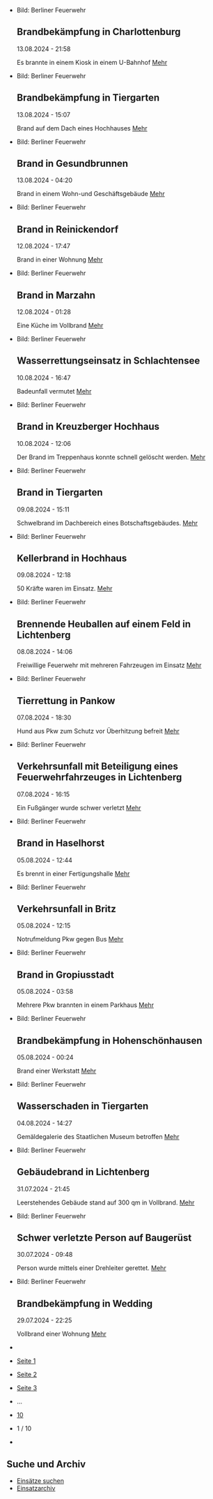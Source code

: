 * Bild: Berliner Feuerwehr

  Brandbekämpfung in Charlottenburg
  ----------

   13.08.2024 - 21:58

   Es brannte in einem Kiosk in einem U-Bahnhof
  [Mehr](https://www.berliner-feuerwehr.de/aktuelles/einsaetze/brandbekaempfung-in-charlottenburg-1-4586/)

* Bild: Berliner Feuerwehr

  Brandbekämpfung in Tiergarten
  ----------

   13.08.2024 - 15:07

   Brand auf dem Dach eines Hochhauses
  [Mehr](https://www.berliner-feuerwehr.de/aktuelles/einsaetze/brandbekaempfung-in-tiergarten-4585/)

* Bild: Berliner Feuerwehr

  Brand in Gesundbrunnen
  ----------

   13.08.2024 - 04:20

   Brand in einem Wohn-und Geschäftsgebäude
  [Mehr](https://www.berliner-feuerwehr.de/aktuelles/einsaetze/brand-in-gesundbrunnen-11-4584/)

* Bild: Berliner Feuerwehr

  Brand in Reinickendorf
  ----------

   12.08.2024 - 17:47

   Brand in einer Wohnung
  [Mehr](https://www.berliner-feuerwehr.de/aktuelles/einsaetze/brand-in-reinickendorf-10-4583/)

* Bild: Berliner Feuerwehr

  Brand in Marzahn
  ----------

   12.08.2024 - 01:28

   Eine Küche im Vollbrand
  [Mehr](https://www.berliner-feuerwehr.de/aktuelles/einsaetze/brand-in-marzahn-6-4581/)

* Bild: Berliner Feuerwehr

  Wasserrettungseinsatz in Schlachtensee
  ----------

   10.08.2024 - 16:47

   Badeunfall vermutet
  [Mehr](https://www.berliner-feuerwehr.de/aktuelles/einsaetze/wssserrettungseinsatz-in-schlachtensee-4580/)

* Bild: Berliner Feuerwehr

  Brand in Kreuzberger Hochhaus
  ----------

   10.08.2024 - 12:06

   Der Brand im Treppenhaus konnte schnell gelöscht werden.
  [Mehr](https://www.berliner-feuerwehr.de/aktuelles/einsaetze/brand-in-kreuzberger-hochhaus-4579/)

* Bild: Berliner Feuerwehr

  Brand in Tiergarten
  ----------

   09.08.2024 - 15:11

   Schwelbrand im Dachbereich eines Botschaftsgebäudes.
  [Mehr](https://www.berliner-feuerwehr.de/aktuelles/einsaetze/brand-in-tiergarten-3-4578/)

* Bild: Berliner Feuerwehr

  Kellerbrand in Hochhaus
  ----------

   09.08.2024 - 12:18

   50 Kräfte waren im Einsatz.
  [Mehr](https://www.berliner-feuerwehr.de/aktuelles/einsaetze/kellerbrand-in-hochhaus-4576/)

* Bild: Berliner Feuerwehr

  Brennende Heuballen auf einem Feld in Lichtenberg
  ----------

   08.08.2024 - 14:06

   Freiwillige Feuerwehr mit mehreren Fahrzeugen im Einsatz
  [Mehr](https://www.berliner-feuerwehr.de/aktuelles/einsaetze/brennende-heuballen-in-lichtenberg-4575/)

* Bild: Berliner Feuerwehr

  Tierrettung in Pankow
  ----------

   07.08.2024 - 18:30

   Hund aus Pkw zum Schutz vor Überhitzung befreit
  [Mehr](https://www.berliner-feuerwehr.de/aktuelles/einsaetze/tierrettung-in-pankow-4573/)

* Bild: Berliner Feuerwehr

  Verkehrsunfall mit Beteiligung eines Feuerwehrfahrzeuges in Lichtenberg
  ----------

   07.08.2024 - 16:15

   Ein Fußgänger wurde schwer verletzt
  [Mehr](https://www.berliner-feuerwehr.de/aktuelles/einsaetze/verkehrsunfall-mit-dem-beteiligung-eines-feuerwehrfahrzeuges-in-friedrichsfelde-4572/)

* Bild: Berliner Feuerwehr

  Brand in Haselhorst
  ----------

   05.08.2024 - 12:44

   Es brennt in einer Fertigungshalle
  [Mehr](https://www.berliner-feuerwehr.de/aktuelles/einsaetze/brand-in-haselhorst-2-4571/)

* Bild: Berliner Feuerwehr

  Verkehrsunfall in Britz
  ----------

   05.08.2024 - 12:15

   Notrufmeldung Pkw gegen Bus
  [Mehr](https://www.berliner-feuerwehr.de/aktuelles/einsaetze/verkehrsunfall-in-britz-1-4570/)

* Bild: Berliner Feuerwehr

  Brand in Gropiusstadt
  ----------

   05.08.2024 - 03:58

   Mehrere Pkw brannten in einem Parkhaus
  [Mehr](https://www.berliner-feuerwehr.de/aktuelles/einsaetze/brand-in-gropiusstadt-2-4569/)

* Bild: Berliner Feuerwehr

  Brandbekämpfung in Hohenschönhausen
  ----------

   05.08.2024 - 00:24

   Brand einer Werkstatt
  [Mehr](https://www.berliner-feuerwehr.de/aktuelles/einsaetze/brandbekaempfung-in-hohenschoenhausen-4568/)

* Bild: Berliner Feuerwehr

  Wasserschaden in Tiergarten
  ----------

   04.08.2024 - 14:27

   Gemäldegalerie des Staatlichen Museum betroffen
  [Mehr](https://www.berliner-feuerwehr.de/aktuelles/einsaetze/wasserschaden-in-tiergarten-4567/)

* Bild: Berliner Feuerwehr

  Gebäudebrand in Lichtenberg
  ----------

   31.07.2024 - 21:45

   Leerstehendes Gebäude stand auf 300 qm in Vollbrand.
  [Mehr](https://www.berliner-feuerwehr.de/aktuelles/einsaetze/gebaeudebrand-in-lichtenberg-4566/)

* Bild: Berliner Feuerwehr

  Schwer verletzte Person auf Baugerüst
  ----------

   30.07.2024 - 09:48

   Person wurde mittels einer Drehleiter gerettet.
  [Mehr](https://www.berliner-feuerwehr.de/aktuelles/einsaetze/schwer-verletzte-person-auf-baugeruest-4565/)

* Bild: Berliner Feuerwehr

  Brandbekämpfung in Wedding
  ----------

   29.07.2024 - 22:25

   Vollbrand einer Wohnung
  [Mehr](https://www.berliner-feuerwehr.de/aktuelles/einsaetze/brandbekaempfung-in-wedding-4564/)

* []()
* [Seite 1](https://www.berliner-feuerwehr.de/aktuelles/einsaetze/1/)
* [Seite 2](https://www.berliner-feuerwehr.de/aktuelles/einsaetze/2/)
* [Seite 3](https://www.berliner-feuerwehr.de/aktuelles/einsaetze/3/)
* …
* [10](https://www.berliner-feuerwehr.de/aktuelles/einsaetze/10/)
* 1 / 10
* [](https://www.berliner-feuerwehr.de/aktuelles/einsaetze/2/)

Suche und Archiv
----------

* [Einsätze suchen](https://www.berliner-feuerwehr.de/aktuelles/einsaetze/einsatzsuche/)
* [Einsatzarchiv](https://www.berliner-feuerwehr.de/aktuelles/einsaetze/einsatzarchiv/)

